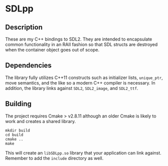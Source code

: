 # SDLpp

## Description

These are my C++ bindings to SDL2. They are intended to encapsulate
common functionality in an RAII fashion so that SDL structs are
destroyed when the container object goes out of scope.

## Dependencies

The library fully utilizes C++11 constructs such as initializer lists,
`unique_ptr`, move semantics, and the like so a modern C++ compiler is
necessary. In addition, the library links against `SDL2`,
`SDL2_image`, and `SDL2_ttf`.

## Building

The project requires Cmake > v2.8.11 although an older Cmake is likely
to work and creates a shared library.

```
mkdir build
cd build
cmake ..
make
```

This will create an `libSDLpp.so` library that your application can
link against. Remember to add the `include` directory as well.
